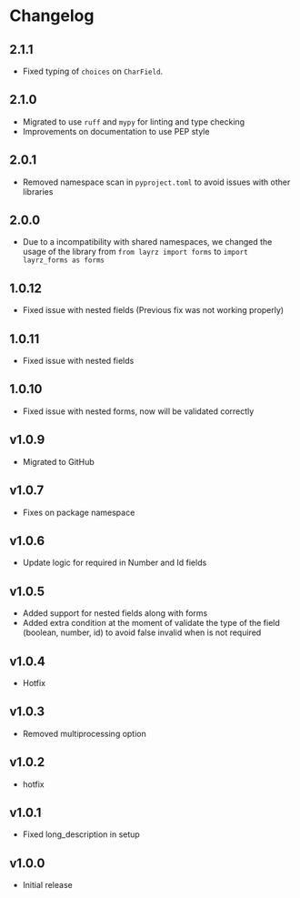 # Changelog

## 2.1.1

- Fixed typing of `choices` on `CharField`.

## 2.1.0

- Migrated to use `ruff` and `mypy` for linting and type checking
- Improvements on documentation to use PEP style

## 2.0.1

- Removed namespace scan in `pyproject.toml` to avoid issues with other libraries

## 2.0.0

- Due to a incompatibility with shared namespaces, we changed the usage of the library from `from layrz import forms` to `import layrz_forms as forms`

## 1.0.12

- Fixed issue with nested fields (Previous fix was not working properly)

## 1.0.11

- Fixed issue with nested fields

## 1.0.10

- Fixed issue with nested forms, now will be validated correctly

## v1.0.9

- Migrated to GitHub

## v1.0.7

- Fixes on package namespace

## v1.0.6

- Update logic for required in Number and Id fields

## v1.0.5

- Added support for nested fields along with forms
- Added extra condition at the moment of validate the type of the field (boolean, number, id) to avoid false invalid when is not required

## v1.0.4

- Hotfix

## v1.0.3

- Removed multiprocessing option

## v1.0.2

- hotfix

## v1.0.1

- Fixed long_description in setup

## v1.0.0

- Initial release
